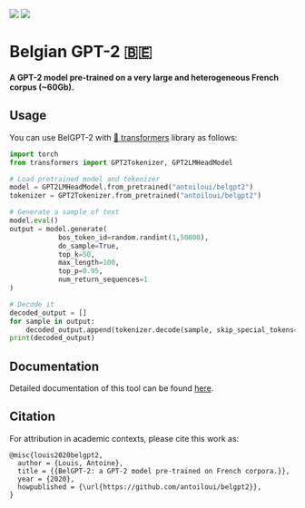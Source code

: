 ![](https://img.shields.io/github/license/antoiloui/belgpt2)
![](https://img.shields.io/pypi/pyversions/belgpt2)

# Belgian GPT-2 🇧🇪

**A GPT-2 model pre-trained on a very large and heterogeneous French corpus (~60Gb).**

## Usage

You can use BelGPT-2 with [🤗 transformers](https://github.com/huggingface/transformers) library as follows:

```python
import torch
from transformers import GPT2Tokenizer, GPT2LMHeadModel

# Load pretrained model and tokenizer
model = GPT2LMHeadModel.from_pretrained("antoiloui/belgpt2")
tokenizer = GPT2Tokenizer.from_pretrained("antoiloui/belgpt2")

# Generate a sample of text
model.eval()
output = model.generate(
            bos_token_id=random.randint(1,50000),
            do_sample=True,   
            top_k=50, 
            max_length=100,
            top_p=0.95, 
            num_return_sequences=1
)

# Decode it
decoded_output = []
for sample in output:
    decoded_output.append(tokenizer.decode(sample, skip_special_tokens=True))
print(decoded_output)
```

## Documentation

Detailed documentation of this tool can be found [here](docs/index.md).

## Citation

For attribution in academic contexts, please cite this work as:

```
@misc{louis2020belgpt2,
  author = {Louis, Antoine},
  title = {{BelGPT-2: a GPT-2 model pre-trained on French corpora.}},
  year = {2020},
  howpublished = {\url{https://github.com/antoiloui/belgpt2}},
}
```
